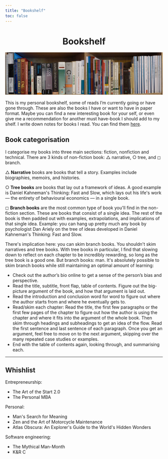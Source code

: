 ```yaml
---
title: "Bookshelf"
toc: false
---
```


<h1 align="center">Bookshelf</h1>

![bookshelf](img/bookshelf.jpg)

This is my personal bookshelf, some of reads I’m currently going or have gone through. 
These are also the books I have or want to have in paper format. Maybe you can find 
a new interesting book for your self, or even give me a recommendation for another must 
have-book I should add to my shelf. I write down notes for books I read. You can find them [here](books.html).

## <a name="cat"></a>Book categorisation
I categorise my books into three main sections: fiction, nonfiction and technical.
There are 3 kinds of non-fiction book: △ narrative, ○ tree, and ◻ branch.

△ **Narrative** books are books that tell a story. Examples include biographies, memoirs, and histories.

○ **Tree books** are books that lay out a framework of ideas. A good example is 
Daniel Kahneman's Thinking: Fast and Slow, which lays out his life's work — the 
entirety of behavioural economics — in a single book. 

◻ **Branch books** are the most common type of book you'll find in the non-fiction 
section. These are books that consist of a single idea. The rest of the book is then 
padded out with examples, extrapolations, and implications of that single idea. 
Example: you can hang up pretty much any book by psychologist Dan Ariely on the 
tree of ideas developed in Daniel Kahneman's Thinking: Fast and Slow.

There's implication here: you can skim branch books. You shouldn't skim narratives 
and tree books. With tree books in particular, I find that slowing down to reflect 
on each chapter to be incredibly rewarding, so long as the tree book is a good one.
But branch books: man. It's absolutely possible to skim branch books while still 
maintaining an optimal amount of learning:
- Check out the author’s bio online to get a sense of the person’s bias and perspective.
- Read the title, subtitle, front flap, table of contents. Figure out the big-picture argument of the book, and how that argument is laid out.
- Read the introduction and conclusion word for word to figure out where the author starts from and where he eventually gets to.
- Read/skim each chapter: Read the title, the first few paragraphs or the first few pages of the chapter to figure out how the author is using the chapter and where it fits into the argument of the whole book. Then skim through headings and subheadings to get an idea of the flow. Read the first sentence and last sentence of each paragraph. Once you get an argument, feel free to move on to the next argument, skipping over the many repeated case studies or examples.
- End with the table of contents again, looking through, and summarising each.


----

<!--
### Software engineering
- **[C++ Primer (5th Edition)](https://www.amazon.com/Primer-5th-Stanley-B-Lippman/dp/0321714113/ref=pd_lpo_sbs_14_t_0?_encoding=UTF8&psc=1&refRID=2AGS57QXQPVF8Y2X49KK)**
Book by Josée Lajoie and Stanley B. Lippman
![c++ primer](https://i.imgur.com/snj06FS.png)

- **[Introduction to Algorithms (2nd Edition)](https://mitpress.mit.edu/books/introduction-algorithms)**
Book by Charles E. Leiserson, Clifford Stein, Ronald Rivest, and Thomas H. Cormen
![Introduction to Algorithms](https://i.imgur.com/COlm7mf.png)
- **[Code Complete: A Practical Handbook of Software Construction (2nd Edition)](https://www.amazon.com/Code-Complete-Practical-Handbook-Construction/dp/0735619670)**
Book by Steve McConnell
![Code complete](https://images-na.ssl-images-amazon.com/images/I/51FUYfErOXL._SX408_BO1,204,203,200_.jpg)
- **[Rapid Development: Taming Wild Software Schedules](https://www.amazon.com/Rapid-Development-Taming-Software-Schedules/dp/1556159005)**
Book by Steve McConnell
![Rapid development](https://images-na.ssl-images-amazon.com/images/I/51uIZZsViEL._SX398_BO1,204,203,200_.jpg)

Software engineering:
- Introduction to algorithms (2001, hardcover, 124.84 kn, ?/?/2018)
- C++ primer (2013, softcover, 348.43 kn, ?/?/2018)
- Code Complete: A Practical Handbook of Software Construction ({date-published}, hardcover, 150 kn, 09/25/2018)
- Rapid Development : Taming Wild Software Schedules ({date-published}, hardcover, 50.43 kn, 10/19/2018)

Misc:
- Patterns of software, Richard P. Gabriel (1998, hardcover, 53.42 kn, 4/17/2018)
- The Singularity is Near: When Humans Transcend Biology (2006, hardcover, 59.86 kn, 10/19/2018)
-->

## Whishlist
Entrepreneurship:
- The Art of the Start 2.0
- The Personal MBA

Personal:
- Man's Search for Meaning
- Zen and the Art of Motorcycle Maintenance
- Atlas Obscura: An Explorer's Guide to the World's Hidden Wonders

Software engineering:
- The Mythical Man-Month
- K&R C